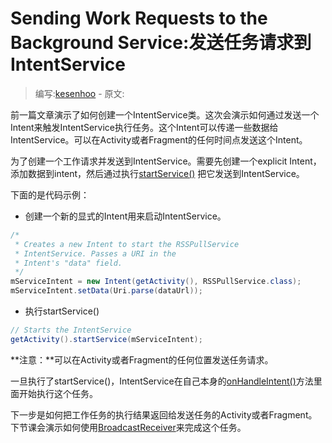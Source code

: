 # Sending Work Requests to the Background Service:发送任务请求到IntentService

> 编写:[kesenhoo](https://github.com/kesenhoo) - 原文:

前一篇文章演示了如何创建一个IntentService类。这次会演示如何通过发送一个Intent来触发IntentService执行任务。这个Intent可以传递一些数据给IntentService。可以在Activity或者Fragment的任何时间点发送这个Intent。

为了创建一个工作请求并发送到IntentService。需要先创建一个explicit Intent，添加数据到intent，然后通过执行[startService()](http://developer.android.com/reference/android/content/Context.html#startService(android.content.Intent)) 把它发送到IntentService。

下面的是代码示例：

* 创建一个新的显式的Intent用来启动IntentService。

```java
/*
 * Creates a new Intent to start the RSSPullService
 * IntentService. Passes a URI in the
 * Intent's "data" field.
 */
mServiceIntent = new Intent(getActivity(), RSSPullService.class);
mServiceIntent.setData(Uri.parse(dataUrl));
```

<!-- More -->

* 执行startService()

```java
// Starts the IntentService
getActivity().startService(mServiceIntent);
```

**注意：**可以在Activity或者Fragment的任何位置发送任务请求。

一旦执行了startService()，IntentService在自己本身的[onHandleIntent()](http://developer.android.com/reference/android/app/IntentService.html#onHandleIntent(android.content.Intent))方法里面开始执行这个任务。

下一步是如何把工作任务的执行结果返回给发送任务的Activity或者Fragment。下节课会演示如何使用[BroadcastReceiver](http://developer.android.com/reference/android/content/BroadcastReceiver.html)来完成这个任务。
